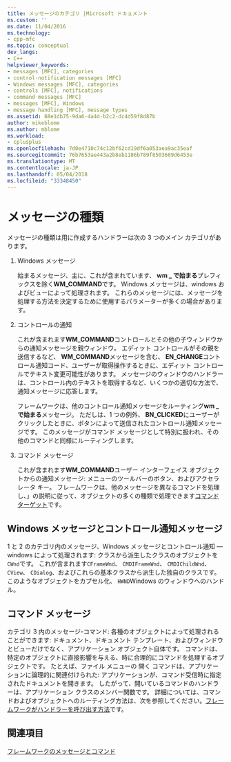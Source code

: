 ```yaml
---
title: メッセージのカテゴリ |Microsoft ドキュメント
ms.custom: ''
ms.date: 11/04/2016
ms.technology:
- cpp-mfc
ms.topic: conceptual
dev_langs:
- C++
helpviewer_keywords:
- messages [MFC], categories
- control-notification messages [MFC]
- Windows messages [MFC], categories
- controls [MFC], notifications
- command messages [MFC]
- messages [MFC], Windows
- message handling [MFC], message types
ms.assetid: 68e1db75-9da6-4a4d-b2c2-dc4d59f8d87b
author: mikeblome
ms.author: mblome
ms.workload:
- cplusplus
ms.openlocfilehash: 7d0e4710c74c12bf62cd19df6a053aea9ac35eaf
ms.sourcegitcommit: 76b7653ae443a2b8eb1186b789f8503609d6453e
ms.translationtype: MT
ms.contentlocale: ja-JP
ms.lasthandoff: 05/04/2018
ms.locfileid: "33348450"
---
```

# <a name="message-categories"></a>メッセージの種類
メッセージの種類は用に作成するハンドラーは次の 3 つのメイン カテゴリがあります。  
  
1.  Windows メッセージ  
  
     始まるメッセージ、主に、これが含まれています、 **wm _ で始まる**プレフィックスを除く**WM_COMMAND**です。 Windows メッセージは、windows およびビューによって処理されます。 これらのメッセージには、メッセージを処理する方法を決定するために使用するパラメーターが多くの場合があります。  
  
2.  コントロールの通知  
  
     これが含まれます**WM_COMMAND**コントロールとその他の子ウィンドウからの通知メッセージを親ウィンドウ。 エディット コントロールがその親を送信するなど、 **WM_COMMAND**メッセージを含む、 **EN_CHANGE**コントロール通知コード、ユーザーが取得操作するときに、エディット コントロールでテキスト変更可能性があります。 メッセージのウィンドウのハンドラーは、コントロール内のテキストを取得するなど、いくつかの適切な方法で、通知メッセージに応答します。  
  
     フレームワークは、他のコントロール通知メッセージをルーティング**wm _ で始まる**メッセージ。 ただしは、1 つの例外、 **BN_CLICKED**にユーザーがクリックしたときに、ボタンによって送信されたコントロール通知メッセージです。 このメッセージがコマンド メッセージとして特別に扱われ、その他のコマンドと同様にルーティングします。  
  
3.  コマンド メッセージ  
  
     これが含まれます**WM_COMMAND**ユーザー インターフェイス オブジェクトからの通知メッセージ: メニューのツールバーのボタン、およびアクセラレータ キー。 フレームワークは、他のメッセージを異なるコマンドを処理し、」の説明に従って、オブジェクトの多くの種類で処理できます[コマンド ターゲット](../mfc/command-targets.md)です。  
  
##  <a name="_core_windows_messages_and_control.2d.notification_messages"></a> Windows メッセージとコントロール通知メッセージ  
 1 と 2 のカテゴリ内のメッセージ、Windows メッセージとコントロール通知 — windows によって処理されます: クラスから派生したクラスのオブジェクトを`CWnd`です。 これが含まれます`CFrameWnd`、 `CMDIFrameWnd`、 `CMDIChildWnd`、 `CView`、 `CDialog`、およびこれらの基本クラスから派生した独自のクラスです。 このようなオブジェクトをカプセル化、 `HWND`Windows のウィンドウへのハンドル。  
  
##  <a name="_core_command_messages"></a> コマンド メッセージ  
 カテゴリ 3 内のメッセージ-コマンド: 各種のオブジェクトによって処理されることができます: ドキュメント、ドキュメント テンプレート、およびウィンドウとビューだけでなく、アプリケーション オブジェクト自体です。 コマンドは、特定のオブジェクトに直接影響を与える、時に合理的にコマンドを処理するオブジェクトです。 たとえば、ファイル メニューの 開く コマンドは、アプリケーションに論理的に関連付けられた: アプリケーションが、コマンド受信時に指定されたドキュメントを開きます。 したがって、開いているコマンドのハンドラーは、アプリケーション クラスのメンバー関数です。 詳細については、コマンドおよびオブジェクトへのルーティング方法は、次を参照してください。[フレームワークがハンドラーを呼び出す方法](../mfc/how-the-framework-calls-a-handler.md)です。  
  
## <a name="see-also"></a>関連項目  
 [フレームワークのメッセージとコマンド](../mfc/messages-and-commands-in-the-framework.md)

